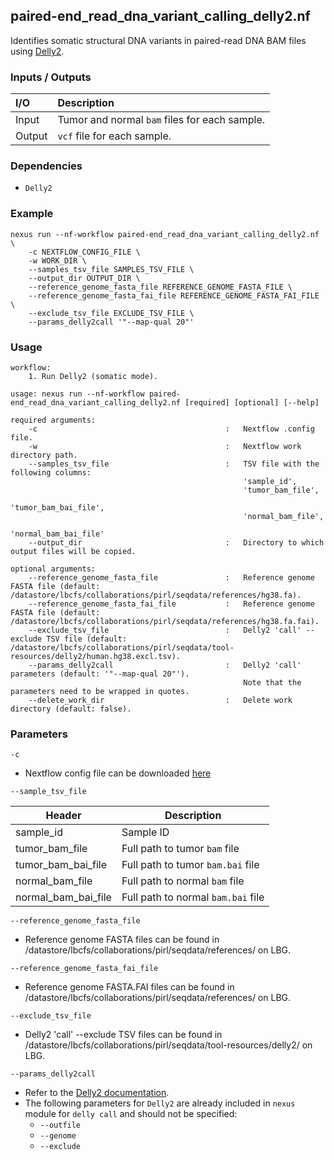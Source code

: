 ## paired-end_read_dna_variant_calling_delly2.nf

Identifies somatic structural DNA variants in paired-read DNA BAM files using [Delly2](https://github.com/dellytools/delly).

### Inputs / Outputs

| I/O    | Description                                   |
|:-------|:----------------------------------------------|
| Input  | Tumor and normal `bam` files for each sample. | 
| Output | `vcf` file for each sample.                   |

### Dependencies

* `Delly2`

### Example

```
nexus run --nf-workflow paired-end_read_dna_variant_calling_delly2.nf \
    -c NEXTFLOW_CONFIG_FILE \
    -w WORK_DIR \
    --samples_tsv_file SAMPLES_TSV_FILE \
    --output_dir OUTPUT_DIR \
    --reference_genome_fasta_file REFERENCE_GENOME_FASTA_FILE \
    --reference_genome_fasta_fai_file REFERENCE_GENOME_FASTA_FAI_FILE \
    --exclude_tsv_file EXCLUDE_TSV_FILE \
    --params_delly2call '"--map-qual 20"'
```

### Usage

```
workflow:
    1. Run Delly2 (somatic mode).

usage: nexus run --nf-workflow paired-end_read_dna_variant_calling_delly2.nf [required] [optional] [--help]

required arguments:
    -c                                          :   Nextflow .config file.
    -w                                          :   Nextflow work directory path.
    --samples_tsv_file                          :   TSV file with the following columns:
                                                    'sample_id',
                                                    'tumor_bam_file',
                                                    'tumor_bam_bai_file',
                                                    'normal_bam_file',
                                                    'normal_bam_bai_file'
    --output_dir                                :   Directory to which output files will be copied.

optional arguments:
    --reference_genome_fasta_file               :   Reference genome FASTA file (default: /datastore/lbcfs/collaborations/pirl/seqdata/references/hg38.fa).
    --reference_genome_fasta_fai_file           :   Reference genome FASTA file (default: /datastore/lbcfs/collaborations/pirl/seqdata/references/hg38.fa.fai).
    --exclude_tsv_file                          :   Delly2 'call' --exclude TSV file (default: /datastore/lbcfs/collaborations/pirl/seqdata/tool-resources/delly2/human.hg38.excl.tsv).
    --params_delly2call                         :   Delly2 'call' parameters (default: '"--map-qual 20"').
                                                    Note that the parameters need to be wrapped in quotes.
    --delete_work_dir                           :   Delete work directory (default: false).
```

### Parameters

`-c`
* Nextflow config file can be downloaded [here](https://github.com/pirl-unc/nexus/tree/main/nextflow)

`--sample_tsv_file`

| Header              | Description                        |
|---------------------|------------------------------------|
| sample_id           | Sample ID                          |
| tumor_bam_file      | Full path to tumor `bam` file      |
| tumor_bam_bai_file  | Full path to tumor `bam.bai` file  |
| normal_bam_file     | Full path to normal `bam` file     |
| normal_bam_bai_file | Full path to normal `bam.bai` file |

`--reference_genome_fasta_file`
* Reference genome FASTA files can be found in /datastore/lbcfs/collaborations/pirl/seqdata/references/ on LBG.

`--reference_genome_fasta_fai_file`
* Reference genome FASTA.FAI files can be found in /datastore/lbcfs/collaborations/pirl/seqdata/references/ on LBG.

`--exclude_tsv_file`
* Delly2 'call' --exclude TSV files can be found in /datastore/lbcfs/collaborations/pirl/seqdata/tool-resources/delly2/ on LBG.

`--params_delly2call`
* Refer to the [Delly2 documentation](https://github.com/dellytools/delly).
* The following parameters for `Delly2` are already included in `nexus` module for `delly call` and should not be specified:
  * `--outfile`
  * `--genome`
  * `--exclude`